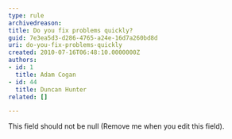 ```yaml
---
type: rule
archivedreason: 
title: Do you fix problems quickly?
guid: 7e3ea5d3-d286-4765-a24e-16d7a260bd8d
uri: do-you-fix-problems-quickly
created: 2010-07-16T06:48:10.0000000Z
authors:
- id: 1
  title: Adam Cogan
- id: 44
  title: Duncan Hunter
related: []

---
```



This field should not be null (Remove me when you edit this field).
<br><excerpt class='endintro'></excerpt><br>



